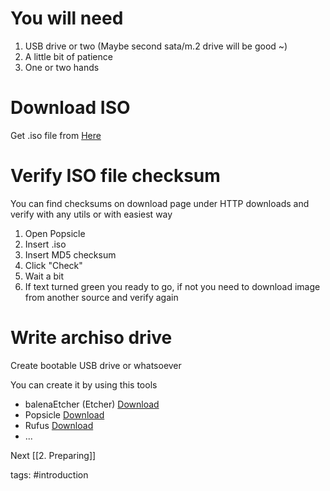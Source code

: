# You will need
1. USB drive or two (Maybe second sata/m.2 drive will be good ~)
2. A little bit of patience
3. One or two hands

# Download ISO
Get .iso file from [Here](https://archlinux.org/download/)

# Verify ISO file checksum
You can find checksums on download page under HTTP downloads
and verify with any utils or with easiest way
1. Open Popsicle
2. Insert .iso
3. Insert MD5 checksum
4. Click "Check"
5. Wait a bit
6. If text turned green you ready to go, if not you need to download image from another source and verify again

# Write archiso drive
Create bootable USB drive or whatsoever

You can create it by using this tools
- balenaEtcher (Etcher) [Download](https://www.balena.io/etcher/)
- Popsicle [Download](https://github.com/pop-os/popsicle/releases/)
- Rufus [Download](https://rufus.ie/)
- ...

Next
[[2. Preparing]]

tags: #introduction